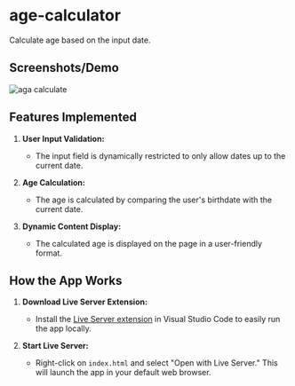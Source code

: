 # age-calculator
Calculate age based on the input date.

## Screenshots/Demo
![aga calculate](https://github.com/user-attachments/assets/4b1448ec-5f35-4bc7-8e33-42d2723936a5)

## Features Implemented
1. **User Input Validation:**
   - The input field is dynamically restricted to only allow dates up to the current date.

2. **Age Calculation:**
   - The age is calculated by comparing the user's birthdate with the current date.

3. **Dynamic Content Display:**
   - The calculated age is displayed on the page in a user-friendly format.

## How the App Works
1. **Download Live Server Extension:**
   - Install the [Live Server extension](https://marketplace.visualstudio.com/items?itemName=ritwickdey.LiveServer) in Visual Studio Code to easily run the app locally.

2. **Start Live Server:**
   - Right-click on `index.html` and select "Open with Live Server." This will launch the app in your default web browser.
